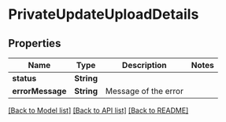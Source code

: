 # PrivateUpdateUploadDetails

## Properties
Name | Type | Description | Notes
------------ | ------------- | ------------- | -------------
**status** | **String** |  | 
**errorMessage** | **String** | Message of the error | 

[[Back to Model list]](../README.md#documentation-for-models) [[Back to API list]](../README.md#documentation-for-api-endpoints) [[Back to README]](../README.md)


